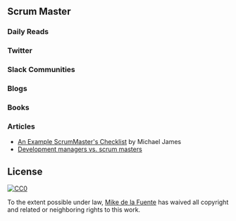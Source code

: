 ## Scrum Master
### Daily Reads

### Twitter

### Slack Communities

### Blogs

### Books

### Articles
- [An Example ScrumMaster's Checklist](https://www.scrumalliance.org/community/articles/2010/november/an-example-scrummaster-s-checklist) by Michael James
- [Development managers vs. scrum masters](https://www.atlassian.com/agile/effective-management-across-agile) 


## License

[![CC0](https://mirrors.creativecommons.org/presskit/buttons/88x31/svg/cc-zero.svg)](https://creativecommons.org/publicdomain/zero/1.0/)

To the extent possible under law, [Mike de la Fuente](http://twitter.highfiveboom.com) has waived all copyright and related or neighboring rights to this work.
